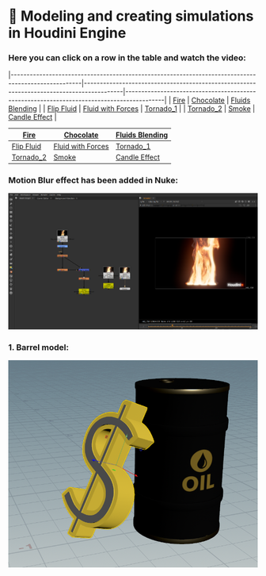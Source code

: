 # 🌟  Modeling and creating simulations in Houdini Engine

 ### Here you can click on a row in the table and watch the video:

|----------------------------------------------------------------------------------------------------|------------------------------------------------------------------------------------------|------------------------------------------------------------------------------------------|
| [Fire](https://vimeo.com/manage/videos/1036484069)                                                | [Chocolate](https://vimeo.com/manage/videos/1037379231)                                  | [Fluids Blending](https://vimeo.com/manage/videos/1036682315)                            |
| [Flip Fluid](https://vimeo.com/manage/videos/1036681194)                                          | [Fluid with Forces](https://vimeo.com/manage/videos/1036718589)                          | [Tornado_1](https://vimeo.com/manage/videos/1035014969)                                  |
| [Tornado_2](https://vimeo.com/manage/videos/1035014383)                                           | [Smoke](https://vimeo.com/manage/videos/1034649055)                                      | [Candle Effect](https://vimeo.com/manage/videos/1034646587)                              |


 

 | [Fire](https://vimeo.com/manage/videos/1036484069)<br> | [Chocolate](https://vimeo.com/manage/videos/1037379231)<br> | [Fluids Blending](https://vimeo.com/manage/videos/1036682315)<br> |
|------------------------------------------------------------------------------------------------------|-----------------------------------------------------------------------------------------|-----------------------------------------------------------------------------------------|
| [Flip Fluid ](https://vimeo.com/manage/videos/1036681194)<br> | [ Fluid with Forces](https://vimeo.com/manage/videos/1036718589)<br> | [Tornado_1](https://vimeo.com/manage/videos/1035014969)<br>|
| [Tornado_2](https://vimeo.com/manage/videos/1035014383)<br> | [Smoke](https://vimeo.com/manage/videos/1034649055)<br> | [Candle Effect](https://vimeo.com/manage/videos/1034646587)<br> |

 ### Motion Blur effect has been added in Nuke:
![7](https://github.com/Mirabird/Houdini_projects/blob/Pics/Fire.png)


### 1. Barrel model:
![1](https://github.com/Mirabird/Houdini_projects/blob/Pics/Barrel.png)




